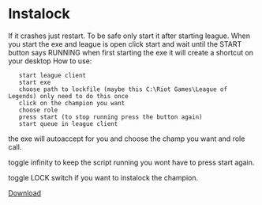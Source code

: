 # Instalock
If it crashes just restart.
To be safe only start it after starting league.
When you start the exe and league is open click start and wait until the START button says RUNNING
when first starting the exe it will create a shortcut on your desktop
How to use:


       start league client
       start exe
       choose path to lockfile (maybe this C:\Riot Games\League of Legends) only need to do this once
       click on the champion you want
       choose role
       press start (to stop running press the button again)
       start queue in league client
       
   the exe will autoaccept for you and choose the champ you want and role call.    
   
   toggle infinity to keep the script running you wont have to press start again.
   
   
   toggle LOCK switch if you want to instalock the champion.


[Download](https://github.com/Kylahr/Instalock/archive/refs/heads/main.zip)
